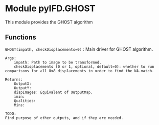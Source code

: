Module pyIFD.GHOST
==================
This module provides the GHOST algorithm

Functions
---------

    
`GHOST(impath, checkDisplacements=0)`
:   Main driver for GHOST algorithm.
    
    Args:
        impath: Path to image to be transformed.
        checkDisplacements (0 or 1, optional, default=0): whether to run comparisons for all 8x8 displacements in order to find the NA-match.
    
    Returns:
        OutputX:
        OutputY:
        dispImages: Equivalent of OutputMap.
        imin:
        Qualities:
        Mins:
    
    TODO:
    Find purpose of other outputs, and if they are needed.